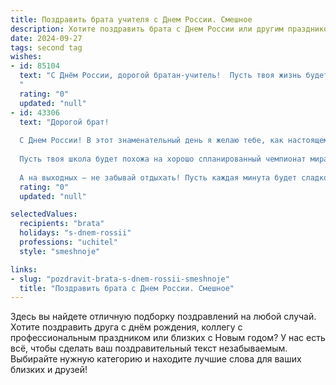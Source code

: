 ```yaml
---
title: Поздравить брата учителя с Днем России. Смешное
description: Хотите поздравить брата с Днем России или другим праздником? Наш ИИ создаст незабываемое поздравление, а вы обязательно выделитесь среди других.  
date: 2024-09-27
tags: second tag
wishes:
- id: 85104
  text: "С Днём России, дорогой братан-учитель!  Пусть твоя жизнь будет настолько же прекрасна и упорядочена, как идеальный план урока (ну, почти!), а ученики – настолько же послушны, как идеально выстроенный строй на параде.  Желаю тебе терпения, больше, чем у  статуи, стоящей на Красной площади, и зарплаты –  как минимум, на новый внедорожник!  С праздником!
  "
  rating: "0"
  updated: "null"
- id: 43306
  text: "Дорогой брат!
  
  С Днем России! В этот знаменательный день я желаю тебе, как настоящему учителю, чтобы твои ученики не только знали, где находится столица, но и осознали, что своих учителей нужно уважать, как трижды третье уравнение!
  
  Пусть твоя школа будет похожа на хорошо спланированный чемпионат мира: никаких травм, только победы и пять баллов за задания! Желаю, чтобы твой класс всегда был как этот праздник — полный разнообразия, ярких моментов и безграничной любви к Родине… хотя бы на переменах!
  
  А на выходных — не забывай отдыхать! Пусть каждая минута будет сладкой, как пирожное с двойным кремом. С праздником тебя, брат!"
  rating: "0"
  updated: "null"

selectedValues:
  recipients: "brata"
  holidays: "s-dnem-rossii"
  professions: "uchitel"
  style: "smeshnoje"

links:
- slug: "pozdravit-brata-s-dnem-rossii-smeshnoje"
  title: "Поздравить брата с Днем России. Смешное"
---
```


Здесь вы найдете отличную подборку поздравлений на любой случай.
Хотите поздравить друга с днём рождения, коллегу с профессиональным праздником или близких с Новым годом? У нас есть всё, чтобы сделать ваш поздравительный текст незабываемым. Выбирайте нужную категорию и находите лучшие слова для ваших близких и друзей!
